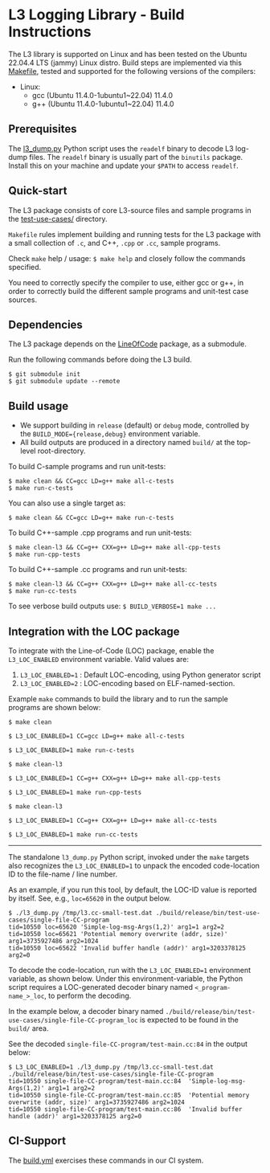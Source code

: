# L3 Logging Library - Build Instructions

The L3 library is supported on Linux and has been tested on
the Ubuntu 22.04.4 LTS (jammy) Linux distro.
Build steps are implemented via this [Makefile](../Makefile), tested and
supported for the following versions of the compilers:

- Linux:
    - gcc (Ubuntu 11.4.0-1ubuntu1~22.04) 11.4.0
    - g++ (Ubuntu 11.4.0-1ubuntu1~22.04) 11.4.0

## Prerequisites

The [l3_dump.py](../l3_dump.py) Python script uses the `readelf` binary
to decode L3 log-dump files. The `readelf` binary is usually part of the
`binutils` package. Install this on your machine and update your `$PATH`
to access `readelf`.

## Quick-start

The L3 package consists of core L3-source files and sample
programs in the [test-use-cases/](../test-use-cases/) directory.

`Makefile` rules implement building and running tests for the
L3 package with a small collection of `.c`, and C++, `.cpp` or
`.cc`, sample programs.

Check `make` help / usage: `$ make help` and closely follow the
commands specified.

You need to correctly specify the compiler to use, either
gcc or g++, in order to correctly build the different
sample programs and unit-test case sources.

## Dependencies

The L3 package depends on the [LineOfCode](https://github.com/Soft-Where-Inc/LineOfCode)
package, as a submodule.

Run the following commands before doing the L3 build.

```
$ git submodule init
$ git submodule update --remote
```

## Build usage

- We support building in `release` (default) or `debug` mode,
controlled by the `BUILD_MODE={release,debug}` environment
variable.
- All build outputs are produced in a directory named `build/` at
the top-level root-directory.

To build C-sample programs and run unit-tests:
```
$ make clean && CC=gcc LD=g++ make all-c-tests
$ make run-c-tests
```

You can also use a single target as:
```
$ make clean && CC=gcc LD=g++ make run-c-tests
```

To build C++-sample .cpp programs and run unit-tests:
```
$ make clean-l3 && CC=g++ CXX=g++ LD=g++ make all-cpp-tests
$ make run-cpp-tests
```

To build C++-sample .cc programs and run unit-tests:
```
$ make clean-l3 && CC=g++ CXX=g++ LD=g++ make all-cc-tests
$ make run-cc-tests
```

To see verbose build outputs use: `$ BUILD_VERBOSE=1 make ...`

## Integration with the LOC package

To integrate with the Line-of-Code (LOC) package, enable the `L3_LOC_ENABLED`
environment variable.  Valid values are:

1. `L3_LOC_ENABLED=1` : Default LOC-encoding, using Python generator script
2. `L3_LOC_ENABLED=2` : LOC-encoding based on ELF-named-section.

Example `make` commands to build the library
and to run the sample programs are shown below:

```
$ make clean

$ L3_LOC_ENABLED=1 CC=gcc LD=g++ make all-c-tests

$ L3_LOC_ENABLED=1 make run-c-tests
```

```
$ make clean-l3

$ L3_LOC_ENABLED=1 CC=g++ CXX=g++ LD=g++ make all-cpp-tests

$ L3_LOC_ENABLED=1 make run-cpp-tests
```

```
$ make clean-l3

$ L3_LOC_ENABLED=1 CC=g++ CXX=g++ LD=g++ make all-cc-tests

$ L3_LOC_ENABLED=1 make run-cc-tests

```

------

The standalone `l3_dump.py` Python script, invoked under the `make` targets also
recognizes the `L3_LOC_ENABLED=1` to unpack the encoded code-location ID to the
file-name / line number.

As an example, if you run this tool, by default, the LOC-ID value is reported by itself.
See, e.g., `loc=65620` in the output below.

```
$ ./l3_dump.py /tmp/l3.cc-small-test.dat ./build/release/bin/test-use-cases/single-file-CC-program
tid=10550 loc=65620 'Simple-log-msg-Args(1,2)' arg1=1 arg2=2
tid=10550 loc=65621 'Potential memory overwrite (addr, size)' arg1=3735927486 arg2=1024
tid=10550 loc=65622 'Invalid buffer handle (addr)' arg1=3203378125 arg2=0
```

To decode the code-location, run with the `L3_LOC_ENABLED=1` environment variable, as
shown below. Under this environment-variable, the Python script requires a
LOC-generated decoder binary named `<_program-name_>_loc`, to perform the decoding.

In the example below, a decoder binary named
`./build/release/bin/test-use-cases/single-file-CC-program_loc`
is expected to be found in the `build/` area.

See the decoded `single-file-CC-program/test-main.cc:84` in the output below:

```
$ L3_LOC_ENABLED=1 ./l3_dump.py /tmp/l3.cc-small-test.dat ./build/release/bin/test-use-cases/single-file-CC-program
tid=10550 single-file-CC-program/test-main.cc:84  'Simple-log-msg-Args(1,2)' arg1=1 arg2=2
tid=10550 single-file-CC-program/test-main.cc:85  'Potential memory overwrite (addr, size)' arg1=3735927486 arg2=1024
tid=10550 single-file-CC-program/test-main.cc:86  'Invalid buffer handle (addr)' arg1=3203378125 arg2=0
```


## CI-Support

The [build.yml](../.github/workflows/build.yml) exercises these
commands in our CI system.
